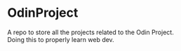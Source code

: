 # OdinProject
A repo to store all the projects related to the Odin Project.  
Doing this to properly learn web dev.
